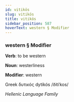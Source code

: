 ```yaml
---
id: vitikös
slug: vitikös
title: vitikös
sidebar_position: 587
hoverText: western § Modifier
---
```


### western § Modifier

**Verb**: to be western

**Noun**: westerliness

**Modifier**: western

Greek δυτικός dytikós /ðitiˈkos/

*Hellenic Language Family*